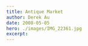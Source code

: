 ```yaml
---
title: Antique Market
author: Derek Au
date: 2008-05-05
hero: ./images/IMG_22361.jpg
excerpt: 
---
```

